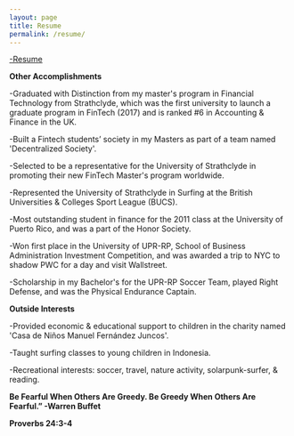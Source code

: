 ```yaml
---
layout: page
title: Resume
permalink: /resume/
---
```



[-Resume](https://j100x.github.io/images/Resume%20August%2015%2C%202022.pdf)


**Other Accomplishments**

-Graduated with Distinction from my master's program in Financial Technology from Strathclyde, which was the first university to launch a graduate program in FinTech (2017) and is ranked #6 in Accounting & Finance in the UK.

-Built a Fintech students’ society in my Masters as part of a team named 'Decentralized Society'.

-Selected to be a representative for the University of Strathclyde in promoting their new FinTech Master's program worldwide.

-Represented the University of Strathclyde in Surfing at the British Universities & Colleges Sport League (BUCS).

-Most outstanding student in finance for the 2011 class at the University of Puerto Rico, and was a part of the Honor Society.

-Won first place in the University of UPR-RP, School of Business Administration Investment Competition, and was awarded a trip to NYC to shadow PWC for a day and visit Wallstreet.

-Scholarship in my Bachelor's for the UPR-RP Soccer Team, played Right Defense, and was the Physical Endurance Captain.

**Outside Interests**

-Provided economic & educational support to children in the charity named 'Casa de Niños Manuel Fernández Juncos'.

-Taught surfing classes to young children in Indonesia.

-Recreational interests: soccer, travel, nature activity, solarpunk-surfer, & reading.




**Be Fearful When Others Are Greedy. Be Greedy When Others Are Fearful.” -Warren Buffet**

**Proverbs 24:3-4**

